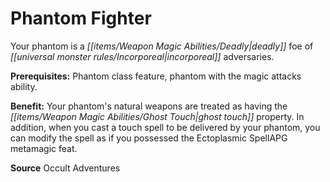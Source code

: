 ﻿---
cssclass: [feats]

---
# Phantom Fighter

Your phantom is a _[[items/Weapon Magic Abilities/Deadly|deadly]]_ foe of _[[universal monster rules/Incorporeal|incorporeal]]_ adversaries.

**Prerequisites:** Phantom class feature, phantom with the magic attacks ability.

**Benefit:** Your phantom's natural weapons are treated as having the _[[items/Weapon Magic Abilities/Ghost Touch|ghost touch]]_ property. In addition, when you cast a touch spell to be delivered by your phantom, you can modify the spell as if you possessed the Ectoplasmic SpellAPG metamagic feat.

**Source** Occult Adventures